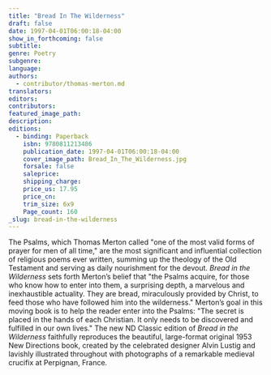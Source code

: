 ```yaml
---
title: "Bread In The Wilderness"
draft: false
date: 1997-04-01T06:00:18-04:00
show_in_forthcoming: false
subtitle:
genre: Poetry
subgenre:
language:
authors:
  - contributor/thomas-merton.md
translators:
editors:
contributors:
featured_image_path:
description:
editions:
  - binding: Paperback
    isbn: 9780811213486
    publication_date: 1997-04-01T06:00:18-04:00
    cover_image_path: Bread_In_The_Wilderness.jpg
    forsale: false
    saleprice:
    shipping_charge:
    price_us: 17.95
    price_cn:
    trim_size: 6x9
    Page_count: 160
_slug: bread-in-the-wilderness
---
```


The Psalms, which Thomas Merton called "one of the most valid forms of prayer for men of all time," are the most significant and influential collection of religious poems ever written, summing up the theology of the Old Testament and serving as daily nourishment for the devout. _Bread in the Wilderness_ sets forth Merton’s belief that "the Psalms acquire, for those who know how to enter into them, a surprising depth, a marvelous and inexhaustible actuality. They are bread, miraculously provided by Christ, to feed those who have followed him into the wilderness." Merton’s goal in this moving book is to help the reader enter into the Psalms: "The secret is placed in the hands of each Christian. It only needs to be discovered and fulfilled in our own lives." The new ND Classic edition of _Bread in the Wilderness_ faithfully reproduces the beautiful, large-format original 1953 New Directions book, created by the celebrated designer Alvin Lustig and lavishly illustrated throughout with photographs of a remarkable medieval crucifix at Perpignan, France.

